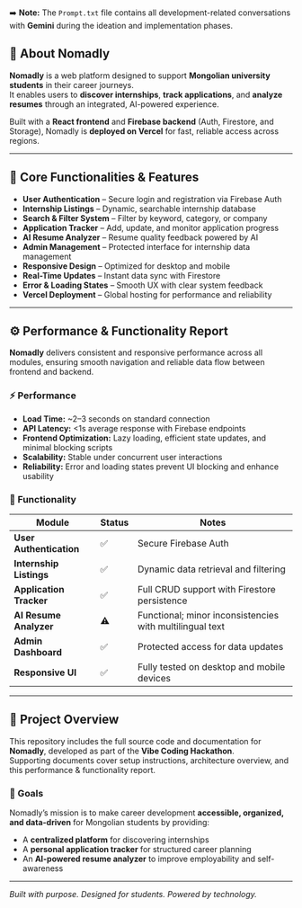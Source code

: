 ➡️ **Note:** The `Prompt.txt` file contains all development-related conversations with **Gemini** during the ideation and implementation phases.


## 🧠 About Nomadly

**Nomadly** is a web platform designed to support **Mongolian university students** in their career journeys.  
It enables users to **discover internships**, **track applications**, and **analyze resumes** through an integrated, AI-powered experience.  

Built with a **React frontend** and **Firebase backend** (Auth, Firestore, and Storage), Nomadly is **deployed on Vercel** for fast, reliable access across regions.

---

## 🧩 Core Functionalities & Features

- **User Authentication** – Secure login and registration via Firebase Auth  
- **Internship Listings** – Dynamic, searchable internship database  
- **Search & Filter System** – Filter by keyword, category, or company  
- **Application Tracker** – Add, update, and monitor application progress  
- **AI Resume Analyzer** – Resume quality feedback powered by AI  
- **Admin Management** – Protected interface for internship data management  
- **Responsive Design** – Optimized for desktop and mobile  
- **Real-Time Updates** – Instant data sync with Firestore  
- **Error & Loading States** – Smooth UX with clear system feedback  
- **Vercel Deployment** – Global hosting for performance and reliability  

---

## ⚙️ Performance & Functionality Report

**Nomadly** delivers consistent and responsive performance across all modules, ensuring smooth navigation and reliable data flow between frontend and backend.

### ⚡ Performance
- **Load Time:** ~2–3 seconds on standard connection  
- **API Latency:** <1s average response with Firebase endpoints  
- **Frontend Optimization:** Lazy loading, efficient state updates, and minimal blocking scripts  
- **Scalability:** Stable under concurrent user interactions  
- **Reliability:** Error and loading states prevent UI blocking and enhance usability  

### 🧩 Functionality

| Module | Status | Notes |
|---------|---------|-------|
| **User Authentication** | ✅ | Secure Firebase Auth |
| **Internship Listings** | ✅ | Dynamic data retrieval and filtering |
| **Application Tracker** | ✅ | Full CRUD support with Firestore persistence |
| **AI Resume Analyzer** | ⚠️ | Functional; minor inconsistencies with multilingual text |
| **Admin Dashboard** | ✅ | Protected access for data updates |
| **Responsive UI** | ✅ | Fully tested on desktop and mobile devices |

---

## 📄 Project Overview

This repository includes the full source code and documentation for **Nomadly**, developed as part of the **Vibe Coding Hackathon**.  
Supporting documents cover setup instructions, architecture overview, and this performance & functionality report.

### 🎯 Goals
Nomadly’s mission is to make career development **accessible, organized, and data-driven** for Mongolian students by providing:
- A **centralized platform** for discovering internships  
- A **personal application tracker** for structured career planning  
- An **AI-powered resume analyzer** to improve employability and self-awareness  

---

*Built with purpose. Designed for students. Powered by technology.*

